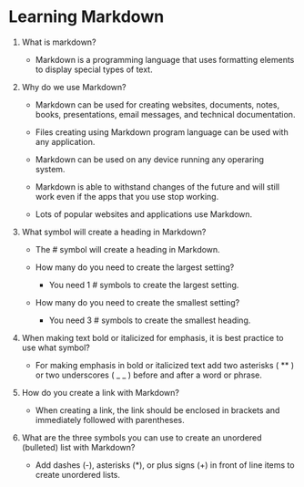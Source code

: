 # Learning Markdown

 1. What is markdown?
    - Markdown is a programming language that uses formatting elements to display special types of text. 

  2. Why do we use Markdown?
   
     - Markdown can be used for creating websites, documents, notes, books, presentations, email messages, and technical documentation.

     - Files creating using Markdown program language can be used with any application.

     - Markdown can be used on any device running any operaring system.

     - Markdown is able to withstand changes of the future and will still work even if the apps that you use stop working.
   
     - Lots of popular websites and applications use Markdown.

  3. What symbol will create a heading in Markdown?

     - The # symbol will create a heading in Markdown.

      * How many do you need to create the largest setting?

         - You need 1 # symbols to create the largest setting.
       
      * How many do you need to create the smallest setting?
         
         - You need 3 # symbols to create the smallest heading.
       
   4. When making text bold or italicized for emphasis, it is best practice to use what symbol?

         - For making emphasis in bold or italicized text add two asterisks ( ** ) or two underscores ( _ _ ) before and after a word or phrase.
     
   5. How do you create a link with Markdown?

         - When creating a link, the link should be enclosed in brackets and immediately followed with parentheses. []()
     
   6. What are the three symbols you can use to create an unordered (bulleted) list with Markdown?
        
         - Add dashes (-), asterisks (*), or plus signs (+) in front of line items to create unordered lists.
   
